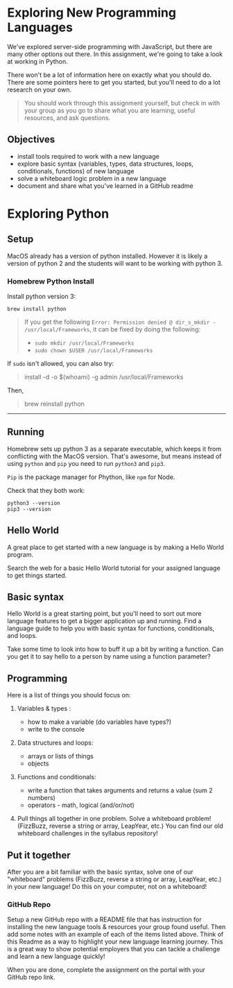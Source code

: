 # Exploring New Programming Languages

We've explored server-side programming with JavaScript, but there are many other options out there. In this assignment, we're going to take a look at working in Python.

There won't be a lot of information here on exactly what you should do. There are some pointers here to get you started, but you'll need to do a lot research on your own. 

> You should work through this assignment yourself, but check in with your group as you go to share what you are learning, useful resources, and ask questions.

## Objectives

- install tools required to work with a new language
- explore basic syntax (variables, types, data structures, loops, conditionals, functions) of new language
- solve a whiteboard logic problem in a new language
- document and share what you've learned in a GitHub readme


# Exploring Python

## Setup 

MacOS already has a version of python installed. However it is likely a version of python 2 and the students will want to be working with python 3. 

### Homebrew Python Install 

Install python version 3:

```
brew install python
```

> If you get the following `Error: Permission denied @ dir_s_mkdir - /usr/local/Frameworks`, it can be fixed by doing the following:
>
>
>- `sudo mkdir /usr/local/Frameworks`
>- `sudo chown $USER /usr/local/Frameworks`


If `sudo` isn't allowed, you can also try:

>install -d -o $(whoami) -g admin /usr/local/Frameworks

Then,

>brew reinstall python

---

## Running

Homebrew sets up python 3 as a separate executable, which keeps it from conflicting with the MacOS version. That's awesome, but means instead of using `python` and `pip` you need to run `python3` and `pip3`.

`Pip` is the package manager for Phython, like `npm` for Node.

Check that they both work:

```
python3 --version
pip3 --version
```

## Hello World

A great place to get started with a new language is by making a Hello World program. 

Search the web for a basic Hello World tutorial for your assigned language to get things started. 


## Basic syntax

Hello World is a great starting point, but you'll need to sort out more language features to get a bigger application up and running. Find a language guide to help you with basic syntax for functions, conditionals, and loops.

Take some time to look into how to buff it up a bit by writing a function. Can you get it to say hello to a person by name using a function parameter? 


## Programming

Here is a list of things you should focus on: 

1. Variables & types :
    - how to make a variable (do variables have types?)
    - write to the console

2. Data structures and loops:
    - arrays or lists of things
    - objects

3. Functions and conditionals:
    - write a function that takes arguments and returns a value (sum 2 numbers)
    - operators - math, logical (and/or/not)

4. Pull things all together in one problem. Solve a whiteboard problem! (FizzBuzz, reverse a string or array, LeapYear, etc.) You can find our old whiteboard challenges in the syllabus repository!

## Put it together

After you are a bit familiar with the basic syntax, solve one of our "whiteboard" problems (FizzBuzz, reverse a string or array, LeapYear, etc.) in your new language! Do this on your computer, not on a whiteboard!



### GitHub Repo

Setup a new GitHub repo with a README file that has instruction for installing the new language tools & resources your group found useful. Then add some notes with an example of each of the items listed above. Think of this Readme as a way to highlight your new language learning journey. This is a great way to show potential employers that you can tackle a challenge and learn a new language quickly! 

When you are done, complete the assignment on the portal with your GitHub repo link. 
